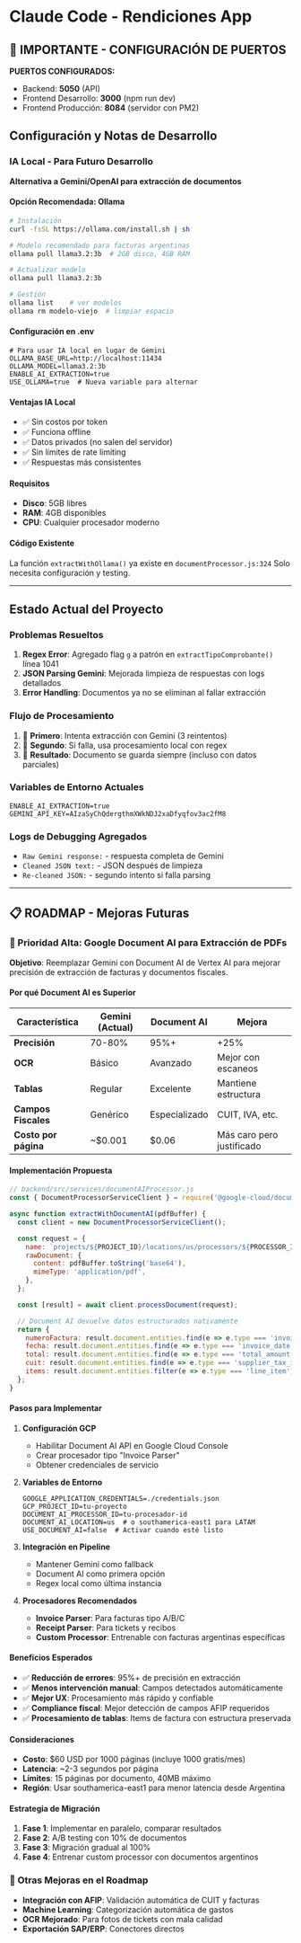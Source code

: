 # Claude Code - Rendiciones App

## 🚨 IMPORTANTE - CONFIGURACIÓN DE PUERTOS
**PUERTOS CONFIGURADOS:**
- Backend: **5050** (API)
- Frontend Desarrollo: **3000** (npm run dev)
- Frontend Producción: **8084** (servidor con PM2)

## Configuración y Notas de Desarrollo

### IA Local - Para Futuro Desarrollo

**Alternativa a Gemini/OpenAI para extracción de documentos**

#### Opción Recomendada: Ollama
```bash
# Instalación
curl -fsSL https://ollama.com/install.sh | sh

# Modelo recomendado para facturas argentinas
ollama pull llama3.2:3b  # 2GB disco, 4GB RAM

# Actualizar modelo
ollama pull llama3.2:3b

# Gestión
ollama list    # ver modelos
ollama rm modelo-viejo  # limpiar espacio
```

#### Configuración en .env
```env
# Para usar IA local en lugar de Gemini
OLLAMA_BASE_URL=http://localhost:11434
OLLAMA_MODEL=llama3.2:3b
ENABLE_AI_EXTRACTION=true
USE_OLLAMA=true  # Nueva variable para alternar
```

#### Ventajas IA Local
- ✅ Sin costos por token
- ✅ Funciona offline
- ✅ Datos privados (no salen del servidor)
- ✅ Sin límites de rate limiting
- ✅ Respuestas más consistentes

#### Requisitos
- **Disco**: 5GB libres
- **RAM**: 4GB disponibles
- **CPU**: Cualquier procesador moderno

#### Código Existente
La función `extractWithOllama()` ya existe en `documentProcessor.js:324`
Solo necesita configuración y testing.

---

## Estado Actual del Proyecto

### Problemas Resueltos
1. **Regex Error**: Agregado flag `g` a patrón en `extractTipoComprobante()` línea 1041
2. **JSON Parsing Gemini**: Mejorada limpieza de respuestas con logs detallados
3. **Error Handling**: Documentos ya no se eliminan al fallar extracción

### Flujo de Procesamiento
1. 🤖 **Primero**: Intenta extracción con Gemini (3 reintentos)
2. 🔧 **Segundo**: Si falla, usa procesamiento local con regex
3. 💾 **Resultado**: Documento se guarda siempre (incluso con datos parciales)

### Variables de Entorno Actuales
```env
ENABLE_AI_EXTRACTION=true
GEMINI_API_KEY=AIzaSyChQdergthmXWkNDJ2xaDfyqfov3ac2fM8
```

### Logs de Debugging Agregados
- `Raw Gemini response:` - respuesta completa de Gemini
- `Cleaned JSON text:` - JSON después de limpieza
- `Re-cleaned JSON:` - segundo intento si falla parsing

---

## 📋 ROADMAP - Mejoras Futuras

### 🎯 Prioridad Alta: Google Document AI para Extracción de PDFs

**Objetivo**: Reemplazar Gemini con Document AI de Vertex AI para mejorar precisión de extracción de facturas y documentos fiscales.

#### Por qué Document AI es Superior

| Característica | Gemini (Actual) | Document AI | Mejora |
|---|---|---|---|
| **Precisión** | 70-80% | 95%+ | +25% |
| **OCR** | Básico | Avanzado | Mejor con escaneos |
| **Tablas** | Regular | Excelente | Mantiene estructura |
| **Campos Fiscales** | Genérico | Especializado | CUIT, IVA, etc. |
| **Costo por página** | ~$0.001 | $0.06 | Más caro pero justificado |

#### Implementación Propuesta

```javascript
// backend/src/services/documentAIProcessor.js
const { DocumentProcessorServiceClient } = require('@google-cloud/documentai');

async function extractWithDocumentAI(pdfBuffer) {
  const client = new DocumentProcessorServiceClient();

  const request = {
    name: `projects/${PROJECT_ID}/locations/us/processors/${PROCESSOR_ID}`,
    rawDocument: {
      content: pdfBuffer.toString('base64'),
      mimeType: 'application/pdf',
    },
  };

  const [result] = await client.processDocument(request);

  // Document AI devuelve datos estructurados nativamente
  return {
    numeroFactura: result.document.entities.find(e => e.type === 'invoice_number')?.mentionText,
    fecha: result.document.entities.find(e => e.type === 'invoice_date')?.mentionText,
    total: result.document.entities.find(e => e.type === 'total_amount')?.normalizedValue?.money?.amount,
    cuit: result.document.entities.find(e => e.type === 'supplier_tax_id')?.mentionText,
    items: result.document.entities.filter(e => e.type === 'line_item')
  };
}
```

#### Pasos para Implementar

1. **Configuración GCP**
   - Habilitar Document AI API en Google Cloud Console
   - Crear procesador tipo "Invoice Parser"
   - Obtener credenciales de servicio

2. **Variables de Entorno**
   ```env
   GOOGLE_APPLICATION_CREDENTIALS=./credentials.json
   GCP_PROJECT_ID=tu-proyecto
   DOCUMENT_AI_PROCESSOR_ID=tu-procesador-id
   DOCUMENT_AI_LOCATION=us  # o southamerica-east1 para LATAM
   USE_DOCUMENT_AI=false  # Activar cuando esté listo
   ```

3. **Integración en Pipeline**
   - Mantener Gemini como fallback
   - Document AI como primera opción
   - Regex local como última instancia

4. **Procesadores Recomendados**
   - **Invoice Parser**: Para facturas tipo A/B/C
   - **Receipt Parser**: Para tickets y recibos
   - **Custom Processor**: Entrenable con facturas argentinas específicas

#### Beneficios Esperados

- ✅ **Reducción de errores**: 95%+ de precisión en extracción
- ✅ **Menos intervención manual**: Campos detectados automáticamente
- ✅ **Mejor UX**: Procesamiento más rápido y confiable
- ✅ **Compliance fiscal**: Mejor detección de campos AFIP requeridos
- ✅ **Procesamiento de tablas**: Items de factura con estructura preservada

#### Consideraciones

- **Costo**: $60 USD por 1000 páginas (incluye 1000 gratis/mes)
- **Latencia**: ~2-3 segundos por página
- **Límites**: 15 páginas por documento, 40MB máximo
- **Región**: Usar southamerica-east1 para menor latencia desde Argentina

#### Estrategia de Migración

1. **Fase 1**: Implementar en paralelo, comparar resultados
2. **Fase 2**: A/B testing con 10% de documentos
3. **Fase 3**: Migración gradual al 100%
4. **Fase 4**: Entrenar custom processor con documentos argentinos

### 🔄 Otras Mejoras en el Roadmap

- **Integración con AFIP**: Validación automática de CUIT y facturas
- **Machine Learning**: Categorización automática de gastos
- **OCR Mejorado**: Para fotos de tickets con mala calidad
- **Exportación SAP/ERP**: Conectores directos